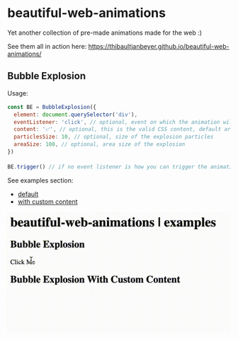 # beautiful-web-animations

Yet another collection of pre-made animations made for the web :)

See them all in action here: https://thibaultjanbeyer.github.io/beautiful-web-animations/

## Bubble Explosion

Usage:

```JavaScript
const BE = BubbleExplosion({ 
  element: document.querySelector('div'),
  eventListener: 'click', // optional, event on which the animation will start, default is 'click'
  content: '✅', // optional, this is the valid CSS content, default are bubbles (more info: https://developer.mozilla.org/en-US/docs/Web/CSS/content)
  particlesSize: 10, // optional, size of the explosion particles
  areaSize: 100, // optional, area size of the explosion
})

BE.trigger() // if no event listener is how you can trigger the animation programmatically
```

See examples section:
- [default](https://thibaultjanbeyer.github.io/beautiful-web-animations/#be)
- [with custom content](https://thibaultjanbeyer.github.io/beautiful-web-animations/#bec)

![Bubble Explosion](./bubble-explosions.gif)

